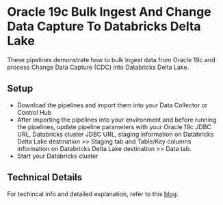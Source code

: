 Oracle 19c Bulk Ingest And Change Data Capture To Databricks Delta Lake
=======================================================================

These pipelines demonstrate how to bulk ingest data from Oracle 19c and process Change Data Capture (CDC) into Databricks Delta Lake.

Setup
---------------------

* Download the pipelines and import them into your Data Collector or Control Hub
* After importing the pipelines into your environment and before running the pipelines, update pipeline parameters with your Oracle 19c JDBC URL, Databricks cluster JDBC URL, staging information on Databricks Delta Lake destination >> Staging tab and Table/Key columns information on Databricks Delta Lake destination >> Data tab.
* Start your Databricks cluster

Technical Details
---------------------

For techincal info and detailed explanation, refer to this [blog](https://bit.ly/2ZMAWDk).
